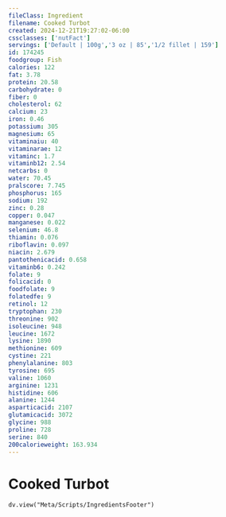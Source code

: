 ```yaml
---
fileClass: Ingredient
filename: Cooked Turbot
created: 2024-12-21T19:27:02-06:00
cssclasses: ['nutFact']
servings: ['Default | 100g','3 oz | 85','1/2 fillet | 159']
id: 174245
foodgroup: Fish
calories: 122
fat: 3.78
protein: 20.58
carbohydrate: 0
fiber: 0
cholesterol: 62
calcium: 23
iron: 0.46
potassium: 305
magnesium: 65
vitaminaiu: 40
vitaminarae: 12
vitaminc: 1.7
vitaminb12: 2.54
netcarbs: 0
water: 70.45
pralscore: 7.745
phosphorus: 165
sodium: 192
zinc: 0.28
copper: 0.047
manganese: 0.022
selenium: 46.8
thiamin: 0.076
riboflavin: 0.097
niacin: 2.679
pantothenicacid: 0.658
vitaminb6: 0.242
folate: 9
folicacid: 0
foodfolate: 9
folatedfe: 9
retinol: 12
tryptophan: 230
threonine: 902
isoleucine: 948
leucine: 1672
lysine: 1890
methionine: 609
cystine: 221
phenylalanine: 803
tyrosine: 695
valine: 1060
arginine: 1231
histidine: 606
alanine: 1244
asparticacid: 2107
glutamicacid: 3072
glycine: 988
proline: 728
serine: 840
200calorieweight: 163.934
---
```


# Cooked Turbot

```dataviewjs
dv.view("Meta/Scripts/IngredientsFooter")
```